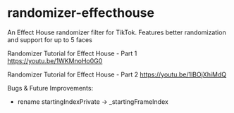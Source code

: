 # randomizer-effecthouse

An Effect House randomizer filter for TikTok. Features better randomization and support for up to 5 faces

Randomizer Tutorial for Effect House - Part 1
https://youtu.be/1WKMnoHo0G0

Randomizer Tutorial for Effect House - Part 2
https://youtu.be/1lBOjXhiMdQ


Bugs & Future Improvements:
- rename startingIndexPrivate -> _startingFrameIndex
